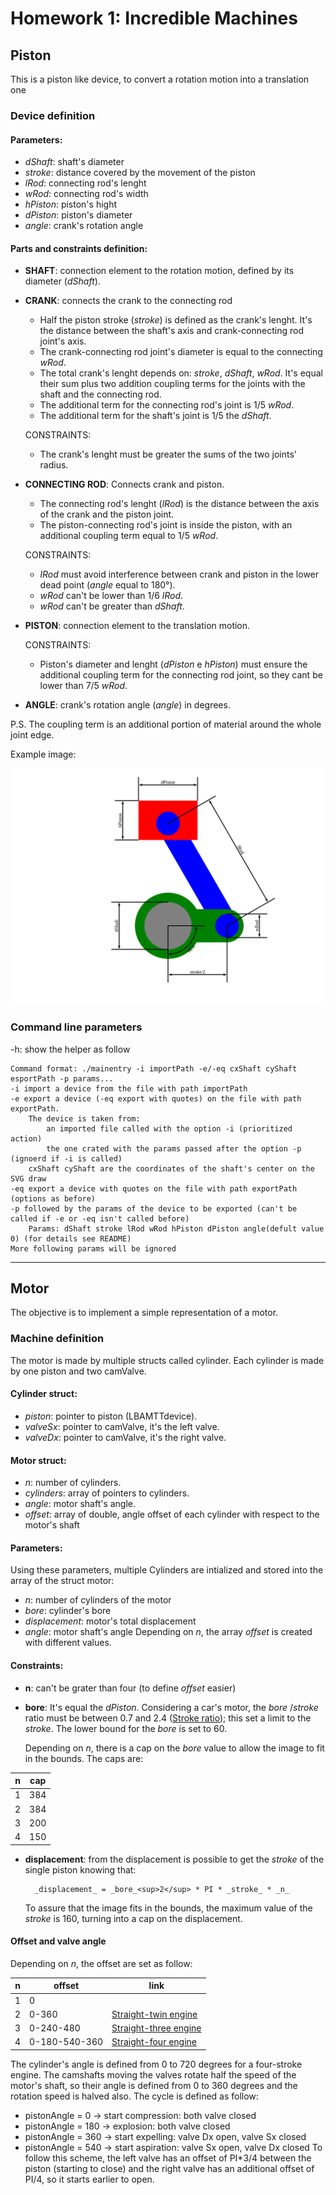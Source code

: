 # Homework 1:  Incredible Machines
## Piston
This is a piston like device, to convert a rotation motion into a translation one

### Device definition

#### Parameters:
* _dShaft_: shaft's diameter 
* _stroke_: distance covered by the movement of the piston
* _lRod_: connecting rod's lenght
* _wRod_: connecting rod's width
* _hPiston_: piston's hight
* _dPiston_: piston's diameter
* _angle_: crank's rotation angle 

#### Parts and constraints definition:
* __SHAFT__: connection element to the rotation motion, defined by its diameter (_dShaft_).
* __CRANK__: connects the crank to the connecting rod
    - Half the piston stroke (_stroke_) is defined as the crank's lenght. It's the distance between the shaft's axis and crank-connecting rod joint's axis.
    - The crank-connecting rod joint's diameter is equal to the connecting _wRod_.
    - The total crank's lenght depends on: _stroke_, _dShaft_, _wRod_. It's equal their sum plus two addition coupling terms for the joints with the shaft and the connecting rod.
    - The additional term for the connecting rod's joint is 1/5 _wRod_.
    - The additional term for the shaft's joint is 1/5 the _dShaft_.

    CONSTRAINTS:
    - The crank's lenght must be greater the sums of the two joints' radius.
* __CONNECTING ROD__: Connects crank and piston.
    - The connecting rod's lenght (_lRod_) is the distance between the axis of the crank and the piston joint.
    - The piston-connecting rod's joint is inside the piston, with an additional coupling term equal to 1/5 _wRod_.

    CONSTRAINTS:
    - _lRod_ must avoid interference between crank and piston in the lower dead point (_angle_ equal to 180°). 
    - _wRod_ can't be lower than 1/6 _lRod_.
    - _wRod_ can't be greater than _dShaft_.
* __PISTON__: connection element to the translation motion.

    CONSTRAINTS:
    - Piston's diameter and lenght (_dPiston_ e _hPiston_) must ensure the additional coupling term for the connecting rod joint, so they cant be lower than 7/5 _wRod_.
* __ANGLE__: crank's rotation angle (_angle_) in degrees.

P.S. The coupling term is an additional portion of material around the whole joint edge.

Example image: 

![](device.svg)

### Command line parameters
-h: show the helper as follow

    Command format: ./mainentry -i importPath -e/-eq cxShaft cyShaft esportPath -p params...
    -i import a device from the file with path importPath
    -e export a device (-eq export with quotes) on the file with path exportPath.
        The device is taken from:
            an imported file called with the option -i (prioritized action)
            the one crated with the params passed after the option -p (ignoerd if -i is called)
        cxShaft cyShaft are the coordinates of the shaft's center on the SVG draw
    -eq export a device with quotes on the file with path exportPath (options as before)
    -p followed by the params of the device to be exported (can't be called if -e or -eq isn't called before)
        Params: dShaft stroke lRod wRod hPiston dPiston angle(defult value 0) (for details see README)
    More following params will be ignored

------

## Motor
The objective is to implement a simple representation of a motor.

### Machine definition
The motor is made by multiple structs called cylinder. Each cylinder is made by one piston and two camValve.

#### Cylinder struct:
* _piston_: pointer to piston (LBAMTTdevice).
* _valveSx_: pointer to camValve, it's the left valve.
* _valveDx_: pointer to camValve, it's the right valve.

#### Motor struct:
* _n_: number of cylinders.
* _cylinders_: array of pointers to cylinders.
* _angle_: motor shaft's angle.
* _offset_: array of double, angle offset of each cylinder with respect to the motor's shaft

#### Parameters:
Using these parameters, multiple Cylinders are intialized and stored into the array of the struct motor:
* _n_: number of cylinders of the motor
* _bore_: cylinder's bore
* _displacement_: motor's total displacement
* _angle_: motor shaft's angle
Depending on _n_, the array _offset_ is created with different values. 

#### Constraints:
* __n__: can't be grater than four (to define _offset_ easier)
* __bore__: It's equal the _dPiston_. Considering a car's motor, the _bore_ /_stroke_ ratio must be between 0.7 and 2.4 ([Stroke ratio](https://en.wikipedia.org/wiki/Stroke_ratio)); this set a limit to the _stroke_. The lower bound for the _bore_ is set to 60.
  
  Depending on _n_, there is a cap on the _bore_ value to allow the image to fit in the bounds. The caps are:

| n  | cap |
|---|---|
| 1  | 384  |
| 2  | 384  |
| 3  | 200  |
| 4  | 150  |

* __displacement__: from the displacement is possible to get the _stroke_ of the single piston knowing that: 
  
        _displacement_ = _bore_<sup>2</sup> * PI * _stroke_ * _n_

    To assure that the image fits in the bounds, the maximum value of the _stroke_ is 160, turning into a cap on the displacement.

#### Offset and valve angle
Depending on _n_, the offset are set as follow:

| n  | offset | link |
|---|---|---|
| 1  | 0 |    |
| 2  | 0-360 |  [Straight-twin engine](https://en.wikipedia.org/wiki/Straight-twin_engine)  |
| 3  | 0-240-480 |  [Straight-three engine](https://en.wikipedia.org/wiki/Straight-three_engine)  |
| 4  | 0-180-540-360 |  [Straight-four engine](https://en.wikipedia.org/wiki/Straight-four_engine)  |

The cylinder's angle is defined from 0 to 720 degrees for a four-stroke engine. The camshafts moving the valves rotate half the speed of the motor's shaft, so their angle is defined from 0 to 360 degrees and the rotation speed is halved also. The cycle is defined as follow:
* pistonAngle = 0 -> start compression: both valve closed
* pistonAngle = 180 -> explosion: both valve closed
* pistonAngle = 360 -> start expelling: valve Dx open, valve Sx closed
* pistonAngle = 540 -> start aspiration: valve Sx open, valve Dx closed
To follow this scheme, the left valve has an offset of PI*3/4 between the piston (starting to close) and the right valve has an additional offset of PI/4, so it starts earlier to open.